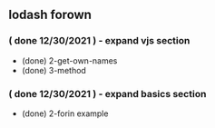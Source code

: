 ## lodash forown

### ( done 12/30/2021 ) - expand vjs section
* (done) 2-get-own-names
* (done) 3-method

### ( done 12/30/2021 ) - expand basics section
* (done) 2-forin example

